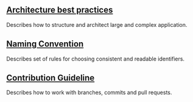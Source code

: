 ## [Architecture best practices](ARCHITECTURE.md)
Describes how to structure and architect large and complex application.

## [Naming Convention](NAMING.md)
Describes set of rules for choosing consistent and readable identifiers.

## [Contribution Guideline](CONTRIBUTING.md)
Describes how to work with branches, commits and pull requests.
